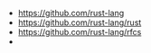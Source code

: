 - https://github.com/rust-lang
- https://github.com/rust-lang/rust
- https://github.com/rust-lang/rfcs
- 